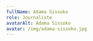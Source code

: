 ```yaml
---
fullName: Adama Sissoko
role: Journaliste
avatarAlt: Adama Sissoko
avatar: /img/adama-sissoko.jpg
---
```

